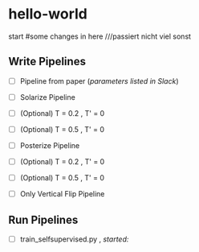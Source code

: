 # hello-world
start
#some changes in here
///passiert nicht viel sonst 


## Write Pipelines

- [ ] Pipeline from paper (*parameters listed in Slack*)

- [ ] Solarize Pipeline
- [ ] \(Optional) T = 0.2 , T' = 0
- [ ] \(Optional) T = 0.5 , T' = 0

- [ ] Posterize Pipeline
- [ ] \(Optional) T = 0.2 , T' = 0
- [ ] \(Optional) T = 0.5 , T' = 0

- [ ] Only Vertical Flip Pipeline


## Run Pipelines

- [ ] train_selfsupervised.py , *started:*

